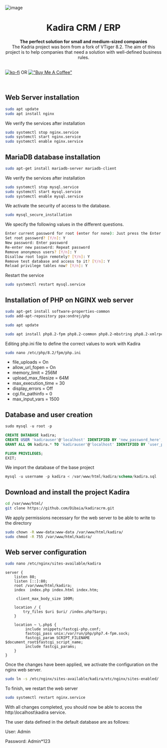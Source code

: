 ![image](https://user-images.githubusercontent.com/89658833/189480151-42ee105c-143b-4697-9cdb-24d54a793279.png)

<div align="center">
  <h1>Kadira CRM / ERP</h1>
</div>
<div align="center">
  <strong>The perfect solution for small and medium-sized companies</strong>
</div>

<div align="center">
The Kadria project was born from a fork of VTiger 8.2. The aim of this project is to help companies that need a solution with well-defined business rules.
</div>

<br>

[![ko-fi](https://ko-fi.com/img/githubbutton_sm.svg)](https://ko-fi.com/V7V7VPS3W) OR [!["Buy Me A Coffee"](https://www.buymeacoffee.com/assets/img/custom_images/orange_img.png)](https://www.buymeacoffee.com/kapsule_code)

<br>

## Web Server installation

```bash
sudo apt update
sudo apt install nginx
```

We verify the services after installation

```bash
sudo systemctl stop nginx.service
sudo systemctl start nginx.service
sudo systemctl enable nginx.service
```

## MariaDB database installation

```bash
sudo apt-get install mariadb-server mariadb-client
```

We verify the services after installation

```bash
sudo systemctl stop mysql.service
sudo systemctl start mysql.service
sudo systemctl enable mysql.service
```

We activate the security of access to the database.

```bash
sudo mysql_secure_installation
```

We specify the following values in the different questions.

```bash
Enter current password for root (enter for none): Just press the Enter
Set root password? [Y/n]: Y
New password: Enter password
Re-enter new password: Repeat password
Remove anonymous users? [Y/n]: Y
Disallow root login remotely? [Y/n]: Y
Remove test database and access to it? [Y/n]: Y
Reload privilege tables now? [Y/n]: Y
```

Restart the service

```bash
sudo systemctl restart mysql.service
```

## Installation of PHP on NGINX web server

```bash
sudo apt-get install software-properties-common
sudo add-apt-repository ppa:ondrej/php

sudo apt update

sudo apt install php8.2-fpm php8.2-common php8.2-mbstring php8.2-xmlrpc php8.2-soap php8.2-gd php8.2-xml php8.2-intl php8.2-mysql php8.2-cli php8.2-mcrypt php8.2-ldap php8.2-zip php8.2-curl
```

Editing php.ini file to define the correct values to work with Kadira

```bash
sudo nano /etc/php/8.2/fpm/php.ini
```

- file_uploads = On
- allow_url_fopen = On
- memory_limit = 256M
- upload_max_filesize = 64M
- max_execution_time = 30
- display_errors = Off
- cgi.fix_pathinfo = 0
- max_input_vars = 1500

## Database and user creation

```sql
sudo mysql -u root -p

CREATE DATABASE kadira;
CREATE USER 'kadirauser'@'localhost' IDENTIFIED BY 'new_password_here';
GRANT ALL ON kadira.* TO 'kadirauser'@'localhost' IDENTIFIED BY 'user_password_here' WITH GRANT OPTION;

FLUSH PRIVILEGES;
EXIT;
```

We import the database of the base project

```sql
mysql -u username -p kadira < /var/www/html/kadira/schema/kadira.sql
```

## Download and install the project Kadira

```bash
cd /var/www/html/
git clone https://github.com/Dibaia/kadiracrm.git
```

We apply permissions necessary for the web server to be able to write to the directory

```bash
sudo chown -R www-data:www-data /var/www/html/kadira/
sudo chmod -R 755 /var/www/html/kadira/
```

## Web server configuration

```bash
sudo nano /etc/nginx/sites-available/kadira
```

```
server {
    listen 80;
    listen [::]:80;
    root /var/www/html/kadira;
    index  index.php index.html index.htm;

     client_max_body_size 100M;

    location / {
        try_files $uri $uri/ /index.php?$args;
    }

    location ~ \.php$ {
         include snippets/fastcgi-php.conf;
         fastcgi_pass unix:/var/run/php/php7.4-fpm.sock;
         fastcgi_param SCRIPT_FILENAME $document_root$fastcgi_script_name;
         include fastcgi_params;
    }
}
```

Once the changes have been applied, we activate the configuration on the nginx web server.

```bash
sudo ln -s /etc/nginx/sites-available/kadira/etc/nginx/sites-enabled/
```

To finish, we restart the web server

```bash
sudo systemctl restart nginx.service
```

With all changes completed, you should now be able to access the http:\localhost\kadira service.

The user data defined in the default database are as follows:

User: Admin

Password: Admin\*123
